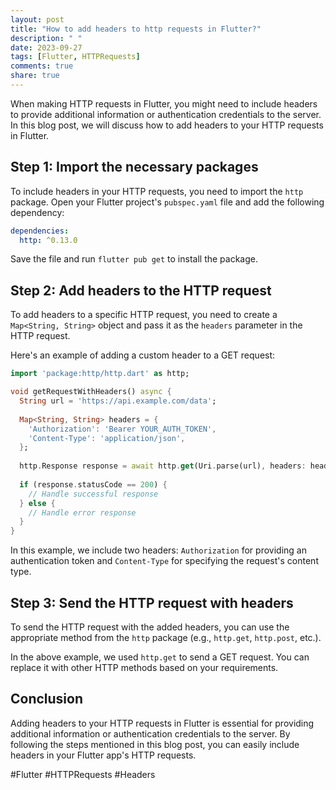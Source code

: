 ```yaml
---
layout: post
title: "How to add headers to http requests in Flutter?"
description: " "
date: 2023-09-27
tags: [Flutter, HTTPRequests]
comments: true
share: true
---
```


When making HTTP requests in Flutter, you might need to include headers to provide additional information or authentication credentials to the server. In this blog post, we will discuss how to add headers to your HTTP requests in Flutter.

## Step 1: Import the necessary packages

To include headers in your HTTP requests, you need to import the `http` package. Open your Flutter project's `pubspec.yaml` file and add the following dependency:

```yaml
dependencies:
  http: ^0.13.0
```

Save the file and run `flutter pub get` to install the package.

## Step 2: Add headers to the HTTP request

To add headers to a specific HTTP request, you need to create a `Map<String, String>` object and pass it as the `headers` parameter in the HTTP request.

Here's an example of adding a custom header to a GET request:

```dart
import 'package:http/http.dart' as http;

void getRequestWithHeaders() async {
  String url = 'https://api.example.com/data';
  
  Map<String, String> headers = {
    'Authorization': 'Bearer YOUR_AUTH_TOKEN',
    'Content-Type': 'application/json',
  };
  
  http.Response response = await http.get(Uri.parse(url), headers: headers);
  
  if (response.statusCode == 200) {
    // Handle successful response
  } else {
    // Handle error response
  }
}
```

In this example, we include two headers: `Authorization` for providing an authentication token and `Content-Type` for specifying the request's content type.

## Step 3: Send the HTTP request with headers

To send the HTTP request with the added headers, you can use the appropriate method from the `http` package (e.g., `http.get`, `http.post`, etc.).

In the above example, we used `http.get` to send a GET request. You can replace it with other HTTP methods based on your requirements.

## Conclusion

Adding headers to your HTTP requests in Flutter is essential for providing additional information or authentication credentials to the server. By following the steps mentioned in this blog post, you can easily include headers in your Flutter app's HTTP requests.

#Flutter #HTTPRequests #Headers
